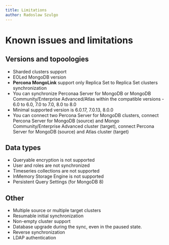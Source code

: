 ```yaml
---
title: Limitations
author: Radoslaw Szulgo
---
```

# Known issues and limitations

## Versions and topoologies
* Sharded clusters support
* EOLed MongoDB version
* **Percona MongoLink** support only Replica Set to Replica Set clusters synchronization
* You can synchronize Perconaa Server for MongoDB or MongoDB Community/Enterprise Advanced/Atlas within the compatible versions - 6.0 to 6.0, 7.0 to 7.0, 8.0 to 8.0
* Minimal supported version is 6.0.17, 7.0.13, 8.0.0
* You can connect two Percona Server for MongoDB clusters, connect Percona Server for MongoDB (source) and Mongo Community/Enterprise Advanced cluster (target), connect Percona Server for MongoDB (source) and Atlas cluster (target)

## Data types
* Queryable encryption is not supported
* User and roles are not synchronized
* Timeseries collections are not supported
* InMemory Storage Engine is not supported
* Persistent Query Settings (for MongoDB 8)

## Other
* Multiple source or multiple target clusters
* Resumable initial synchronization
* Non-empty cluster support
* Database upgrade during the sync, even in the paused state.
* Reverse synchronization
* LDAP authentication

